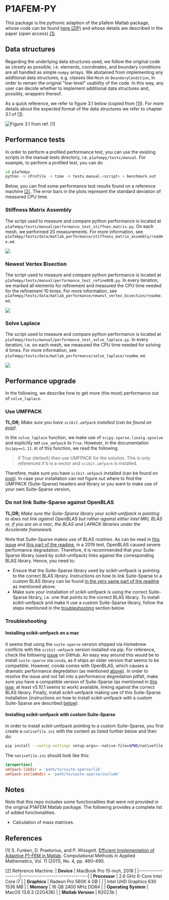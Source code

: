 # P1AFEM-PY

This package is the pythonic adaption of the p1afem Matlab package,
whose code can be found
[here (ZIP)](https://www.tuwien.at/index.php?eID=dumpFile&t=f&f=180536&token=1b5f89369acab20d59455e42569bf1e0b2db8b41)
and whose details are described in the paper (open access) [[1]](#1).

## Data structures

Regarding the underlying data structures used, we follow the original code as closely as possible, i.e.
elements, coordinates, and boundary conditions are all handled as simple `numpy` arrays.
We abstained from implementing any additional data structures,
e.g. classes like `Mesh` or `BoundaryCondition`, in order to remain the original "low-level" usability of the code.
In this way, any user can decide whether to implement additional data structures and, possibly, wrappers thereof.

As a quick reference, we refer to figure 3.1 below (copied from [[1]](#1)).
For more details about the expected format of the data structures
we refer to chapter 3.1 of [[1]](#1).

<img alt="Figure 3.1 from ref. [1]" src="figures/fig_3-1.jpeg">

## Performance tests

In order to perform a profiled performance test, you can use the existing scripts in
the manual tests directory, i.e. `p1afempy/tests/manual`.
For example, to perform a profiled test, you can do

```sh
cd p1afempy
python -m cProfile -s time -m tests.manual.<script> > benchmark.out
```

Below, you can find some performance test results found on a reference machine [[2]](#2).
The error bars in the plots represent the standard deviation of measured CPU time.

### Stiffness Matrix Assembly

The script used to measure and compare python performance is located at
`p1afempy/tests/manual/performance_test_stiffnes_matrix.py`.
On each mesh, we performed $20$ measurements.
For more information, see
`p1afempy/tests/data/matlab_performance/stiffness_matrix_assembly/readme.md`.

<img src="figures/stiffness_matrix_assembly.png">

### Newest Vertex Bisection

The script used to measure and compare python performance is located at
`p1afempy/tests/manual/performance_test_refineNVB.py`.
In every iteration, we marked all elements for refinement and measured the CPU time needed
for the refinement $10$ times.
For more information, see
`p1afempy/tests/data/matlab_performance/newest_vertex_bisection/readme.md`.

<img src="figures/newest_vertex_bisection.png">

### Solve Laplace

The script used to measure and compare python performance is located at
`p1afempy/tests/manual/performance_test_solve_laplace.py`.
In every iteration, i.e. on each mesh, we measured the CPU time needed for solving $4$ times.
For more information, see
`p1afempy/tests/data/matlab_performance/solve_laplace/readme.md`.

<img src="figures/solve_laplace.png">

## Performance upgrade

In the following, we describe how to get more (the most) performance out of `solve_laplace`.

### Use UMFPACK

**TL;DR;**
*Make sure you have `scikit.umfpack` installed (can be found on [pypi](https://pypi.org/project/scikit-umfpack/)).*

In the `solve_laplace` function, we make use of `scipy.sparse.linalg.spsolve` and explicitly set `use_umfpack` to `True`.
However, in the documentation (`scipy==1.11.4`) of this function, we read the following.

> if True (default) then use UMFPACK for the solution.
> This is only referenced if b is a vector and ``scikit.umfpack`` is installed.

Therefore, make sure you have `scikit.umfpack` installed (can be found on [pypi](https://pypi.org/project/scikit-umfpack/)).
In case your installation can not figure out where to find the UMFPACK (Suite-Sparse) headers and library
or you want to make use of your own Suite-Sparse version, 

### <a name="openblas"></a>Do not link Suite-Sparse against OpenBLAS

**TL;DR;**
*Make sure the Suite-Sparse library your scikit-umfpack is pointing to does not link against OpenBLAS but rather against either Intel MKL BLAS or, if you are on a mac, the BLAS and LAPACK libraries under the Accelerate framework.*

Note that Suite-Sparse makes use of BLAS routines.
As can be read in 
[this issue](https://github.com/DrTimothyAldenDavis/SuiteSparse/issues/1) 
and 
[this part of the readme](https://github.com/DrTimothyAldenDavis/SuiteSparse?tab=readme-ov-file#about-the-blas-and-lapack-libraries),
in a 2019 test, OpenBLAS caused severe performance degradation.
Therefore, it is recommended that your Suite-Sparse library (used by scikit-umfpack) links against the corresponding BLAS library.
Hence, you need to:

- Ensure that the Suite-Sparse library used by scikit-umfpack is pointing to the correct BLAS library. Instructions on how to link Suite-Sparse to a custom BLAS library
can be found [in the very same part of the readme](https://github.com/DrTimothyAldenDavis/SuiteSparse?tab=readme-ov-file#about-the-blas-and-lapack-libraries) as mentioned above.
- Make sure your installation of scikit-umfpack is using the correct Suite-Sparse library, i.e. one that points to the correct BLAS library.
To install scikit-umfpack and make it use a custom Suite-Sparse library, follow the steps mentioned in the [troubleshooting](#troubleshooting) section below.

### <a name="troubleshooting"></a>Troubleshooting

#### Installing scikit-umfpack on a mac

It seems that using the `suite-sparse` version shipped via Homebrew conflicts with the `scikit-umfpack` version installed via pip.
For reference, check the following [issue](https://github.com/scikit-umfpack/scikit-umfpack/issues/98) on GitHub.
An easy way around this would be to install `suite-sparse` via `conda`, as it ships an older version that seems to be compatible.
However, conda comes with OpenBLAS, which causes a dramatic performance degredation (as mentioned [above](openblas)).
In order to resolve the issue and not fall into a performance degredation pitfall, make sure you have a compatible version of Suite-Sparse (as mentioned in [this isse](https://github.com/scikit-umfpack/scikit-umfpack/issues/98); at least v5.10.1 seems to work) available, linking against the correct BLAS library.
Finally, install scikit-umfpack making use of this Suite-Sparse installation (instructions on how to install scikit-umfpack with a custom Suite-Sparse are described [below](#custom)).

#### <a name="custom"></a>Installing scikit-umfpack with custom Suite-Sparse

In order to install scikit-umfpack pointing to a custom Suite-Sparse, you first create a `nativefile.ini` with the content as listed further below and then do:

```sh
pip install --config-settings setup-args=--native-file=$PWD/nativefile.ini scikit-umfpack
```

The `nativefile.ini` should look like this:
```ini
[properties]
umfpack-libdir = 'path/to/suite-sparse/lib'
umfpack-includedir = 'path/to/suite-sparse/include'
```

## Notes

Note that this repo includes some functionalities that were not provided in the original
P1AFEM Matlab package.
The following provides a complete list of added functionalities.
- Calculation of mass matrices.

## References

<a id="1">[1]</a> 
S. Funken, D. Praetorius, and P. Wissgott.
[Efficient Implementation of Adaptive P1-FEM in Matlab](http://dx.doi.org/10.2478/cmam-2011-0026).
Computational Methods in Applied Mathematics, Vol. 11 (2011), No. 4, pp. 460–490.

<a id="2">[2]</a>
Reference Machine:
| **Device**       | MacBook Pro 15-inch, 2018       |
|-------------------|---------------------------------|
| **Processor**    | 2.6 GHz 6-Core Intel Core i7    |
| **Graphics**     | Radeon Pro 560X 4 GB            |
|                  | Intel UHD Graphics 630 1536 MB |
| **Memory**       | 16 GB 2400 MHz DDR4             |
| **Operating System** | MacOS 13.6.3 (22G436)         |
| **Matlab Version**   | R2023b                          |